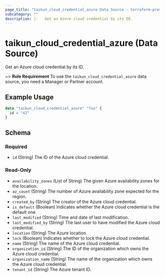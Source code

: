 ```yaml
---
page_title: "taikun_cloud_credential_azure Data Source - terraform-provider-taikun"
subcategory: ""
description: |-   Get an Azure cloud credential by its ID.
---
```


# taikun_cloud_credential_azure (Data Source)

Get an Azure cloud credential by its ID.

~> **Role Requirement** To use the `taikun_cloud_credential_azure` data source, you need a Manager or Partner account.

## Example Usage

```terraform
data "taikun_cloud_credential_azure" "foo" {
  id = "42"
}
```

<!-- schema generated by tfplugindocs -->
## Schema

### Required

- `id` (String) The ID of the Azure cloud credential.

### Read-Only

- `availability_zones` (List of String) The given Azure availability zones for the location.
- `az_count` (String) The number of Azure availability zone expected for the region.
- `created_by` (String) The creator of the Azure cloud credential.
- `is_default` (Boolean) Indicates whether the Azure cloud credential is the default one.
- `last_modified` (String) Time and date of last modification.
- `last_modified_by` (String) The last user to have modified the Azure cloud credential.
- `location` (String) The Azure location.
- `lock` (Boolean) Indicates whether to lock the Azure cloud credential.
- `name` (String) The name of the Azure cloud credential.
- `organization_id` (String) The ID of the organization which owns the Azure cloud credential.
- `organization_name` (String) The name of the organization which owns the Azure cloud credential.
- `tenant_id` (String) The Azure tenant ID.


